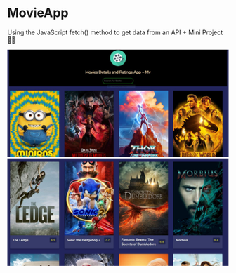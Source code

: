 # MovieApp
Using the JavaScript fetch() method to get data from an API + Mini Project 👨‍💻
<div>
  <img src="https://github.com/Mukeshzigbee/MovieApp/blob/main/Capture1.JPG" alt="">
</div>
<div>
  <img src="https://github.com/Mukeshzigbee/MovieApp/blob/main/Capture2.JPG" alt="">
</div>


